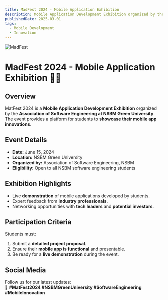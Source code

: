 ```yaml
---
title: MadFest 2024 - Mobile Application Exhibition
description: Mobile Application Development Exhibition organized by the Association of Software Engineering at NSBM Green University. The event provides a platform for students to showcase their mobile app innovations
publishedDate: 2025-03-01
tags:
  - Mobile Development
  - Innovation
---
```


![MadFest](/madfest.jpg)

# MadFest 2024 - Mobile Application Exhibition 📱🎉

## Overview

MatFest 2024 is a **Mobile Application Development Exhibition** organized by the **Association of Software Engineering at NSBM Green University**. The event provides a platform for students to **showcase their mobile app innovations**.

## Event Details

- **Date:** June 15, 2024
- **Location:** NSBM Green University
- **Organized by:** Association of Software Engineering, NSBM
- **Eligibility:** Open to all NSBM software engineering students

## Exhibition Highlights

- Live **demonstration** of mobile applications developed by students.
- Expert feedback from **industry professionals**.
- Networking opportunities with **tech leaders** and **potential investors**.

## Participation Criteria

Students must:

1. Submit a **detailed project proposal**.
2. Ensure their **mobile app is functional** and presentable.
3. Be ready for a **live demonstration** during the event.

## Social Media

Follow us for our latest updates:  
📌 **#MatFest2024 #NSBMGreenUniversity #SoftwareEngineering #MobileInnovation**
